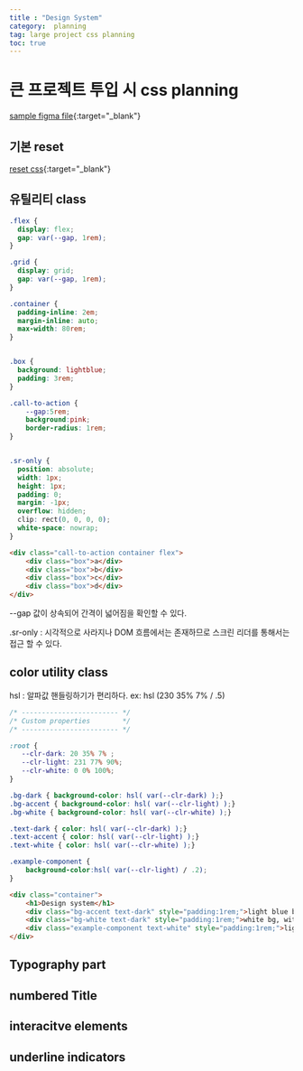 ```yaml
---
title : "Design System"
category:  planning
tag: large project css planning
toc: true
---
```

# 큰 프로젝트 투입 시 css planning #

[sample figma file](https://www.frontendmentor.io/challenges/space-tourism-multipage-website-gRWj1URZ3){:target="_blank"}


## 기본 reset ##
[reset css](https://piccalil.li/blog/a-modern-css-reset){:target="_blank"}

## 유틸리티 class ## 

```css
.flex {
  display: flex;
  gap: var(--gap, 1rem);
}

.grid {
  display: grid;
  gap: var(--gap, 1rem);
}

.container {
  padding-inline: 2em;
  margin-inline: auto;
  max-width: 80rem;
}


.box {
  background: lightblue;
  padding: 3rem;
}

.call-to-action {
    --gap:5rem;
    background:pink;
    border-radius: 1rem;
}


.sr-only {
  position: absolute;
  width: 1px;
  height: 1px;
  padding: 0;
  margin: -1px;
  overflow: hidden;
  clip: rect(0, 0, 0, 0);
  white-space: nowrap;
}

```

```html
<div class="call-to-action container flex">
    <div class="box">a</div>
    <div class="box">b</div>
    <div class="box">c</div>
    <div class="box">d</div>
</div>
```

--gap 값이 상속되어 간격이 넓어짐을 확인할 수 있다.

.sr-only :  시각적으로 사라지나 DOM 흐름에서는 존재하므로 스크린 리더를 통해서는 접근 할 수 있다. 


## color utility class ##  

hsl : 알파값 핸들링하기가 편리하다.  ex: hsl (230 35% 7% / .5)

```css
/* ------------------------ */
/* Custom properties        */
/* ------------------------ */

:root {
   --clr-dark: 20 35% 7% ;
   --clr-light: 231 77% 90%;
   --clr-white: 0 0% 100%; 
}

.bg-dark { background-color: hsl( var(--clr-dark) );}
.bg-accent { background-color: hsl( var(--clr-light) );}
.bg-white { background-color: hsl( var(--clr-white) );}

.text-dark { color: hsl( var(--clr-dark) );}
.text-accent { color: hsl( var(--clr-light) );}
.text-white { color: hsl( var(--clr-white) );}

.example-component {
    background-color:hsl( var(--clr-light) / .2);    
}
```

```html
<div class="container">
    <h1>Design system</h1>
    <div class="bg-accent text-dark" style="padding:1rem;">light blue bg, with dark text</div>
    <div class="bg-white text-dark" style="padding:1rem;">white bg, with dark text</div>
    <div class="example-component text-white" style="padding:1rem;">light blue bg, with a 20% alpha and white text</div>
</div>
```


## Typography part ##


## numbered Title ##  


## interacitve elements ## 



## underline indicators ## 